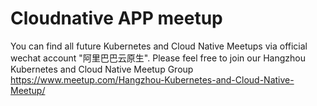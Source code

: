 # Cloudnative APP meetup
You can find all future Kubernetes and Cloud Native Meetups via official wechat account "阿里巴巴云原生".
Please feel free to join our Hangzhou Kubernetes and Cloud Native Meetup Group https://www.meetup.com/Hangzhou-Kubernetes-and-Cloud-Native-Meetup/
